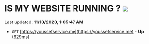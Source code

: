 # IS MY WEBSITE RUNNING ? [![](https://img.shields.io/static/v1?label=Sponsor&message=%E2%9D%A4&logo=GitHub&color=%23fe8e86)](https://github.com/sponsors/<username>)

Last updated: **11/13/2023, 1:05:47 AM**

- `GET` [https://youssefservice.me](https://youssefservice.me) - **Up** (629ms)

